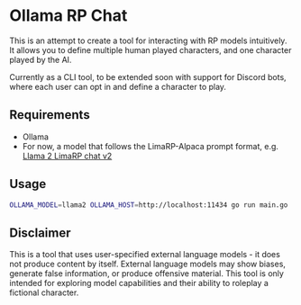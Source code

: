 # Ollama RP Chat

This is an attempt to create a tool for interacting with RP models intuitively.
It allows you to define multiple human played characters, and one character
played by the AI.

Currently as a CLI tool, to be extended soon with support for Discord bots,
where each user can opt in and define a character to play.

## Requirements

- Ollama
- For now, a model that follows the LimaRP-Alpaca prompt format, e.g. [Llama 2
  LimaRP chat v2][0]

## Usage

```sh
OLLAMA_MODEL=llama2 OLLAMA_HOST=http://localhost:11434 go run main.go
```

## Disclaimer

This is a tool that uses user-specified external language models - it does not
produce content by itself. External language models may show biases, generate
false information, or produce offensive material. This tool is only intended for
exploring model capabilities and their ability to roleplay a fictional
character.

[0]: https://huggingface.co/TheBloke/llama-2-13B-chat-limarp-v2-merged-GGUF
